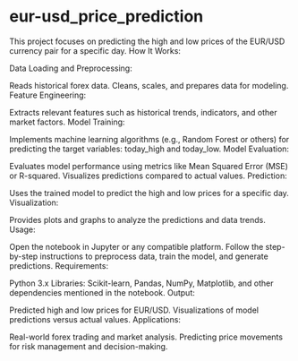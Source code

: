 # eur-usd_price_prediction
This project focuses on predicting the high and low prices of the EUR/USD currency pair for a specific day.
How It Works:

Data Loading and Preprocessing:

Reads historical forex data.
Cleans, scales, and prepares data for modeling.
Feature Engineering:

Extracts relevant features such as historical trends, indicators, and other market factors.
Model Training:

Implements machine learning algorithms (e.g., Random Forest or others) for predicting the target variables: today_high and today_low.
Model Evaluation:

Evaluates model performance using metrics like Mean Squared Error (MSE) or R-squared.
Visualizes predictions compared to actual values.
Prediction:

Uses the trained model to predict the high and low prices for a specific day.
Visualization:

Provides plots and graphs to analyze the predictions and data trends.
Usage:

Open the notebook in Jupyter or any compatible platform.
Follow the step-by-step instructions to preprocess data, train the model, and generate predictions.
Requirements:

Python 3.x
Libraries: Scikit-learn, Pandas, NumPy, Matplotlib, and other dependencies mentioned in the notebook.
Output:

Predicted high and low prices for EUR/USD.
Visualizations of model predictions versus actual values.
Applications:

Real-world forex trading and market analysis.
Predicting price movements for risk management and decision-making.
